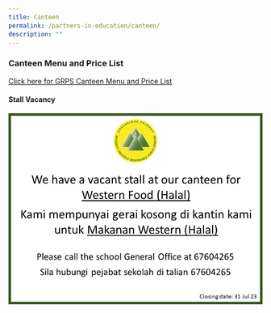 ```yaml
---
title: Canteen
permalink: /partners-in-education/canteen/
description: ""
---
```

### **Canteen Menu and Price List**

[Click here for GRPS Canteen Menu and Price List](https://drive.google.com/file/d/1bPrNx9GkvrS3g0dQAbNC-JrUo7Bp1308/view?usp=share_link)


#### **Stall Vacancy**

![](/images/Partners%20in%20Education/canteenvacancy.jpg)